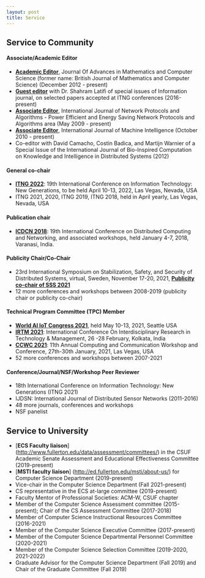 ```yaml
---
layout: post
title: Service
---
```


## Service to Community

#### Associate/Academic Editor

* [__Academic Editor__](http://www.sciencedomain.org/journal/6/editorial-board-members), Journal Of Advances in Mathematics and Computer Science (former name: British Journal of Mathematics and Computer Science) (December 2012 - present)
* [__Guest editor__](https://www.mdpi.com/journal/information/special_issues/ITNG_2020_2021) with Dr. Shahram Latifi of special issues of Information journal, on selected papers accepted at ITNG conferences (2016-present)
* [__Associate Editor__](https://www.macrothink.org/journal/index.php/npa/about/editorialTeam), International Journal of Network Protocols and Algorithms - Power Efficient and Energy Saving Network Protocols and Algorithms area (May 2009 - present)
* [__Associate Editor__](https://bioinfopublication.org/pages/journal.php?id=BPJ0000231&pg=editorial), International Journal of Machine Intelligence (October 2010 - present)
* Co-editor with David Camacho, Costin Badica, and Martijn Warnier of a Special Issue of the International Journal of Bio-Inspired Computation on Knowledge and Intelligence in Distributed Systems (2012)

#### General co-chair

* [__ITNG 2022__](http://www.itng.info/): 19th International Conference on Information Technology: New Generations, to be held April 10-13, 2022, Las Vegas, Nevada, USA
* ITNG 2021, 2020, ITNG 2019, ITNG 2018, held in April yearly, Las Vegas, Nevada, USA

#### Publication chair

* [__ICDCN 2018__](http://iitbhu.ac.in/ICDCN2018/call.html): 19th International Conference on Distributed Computing and Networking, and associated workshops, held January 4-7, 2018, Varanasi, India. 

#### Publicity Chair/Co-Chair

* 23rd International Symposium on Stabilization, Safety, and Security of Distributed Systems, virtual, Sweden, November 17-20, 2021, 
[__Publicity co-chair of SSS 2021__](http://www.cse.chalmers.se/~elad/SSS2021/Organization.html) 
* 12 more conferences and workshops between 2008-2019 (publicity chair or publicity co-chair)

#### Technical Program Committee (TPC) Member

* [__World AI IoT Congress 2021__](http://worldaiiotcongress.org/), held May 10-13, 2021, Seattle USA
* [__IRTM 2021__](https://irtm.smartsociety.org/): International Conference On Interdisciplinary Research in Technology & Management, 26 -28 February, Kolkata, India
* [__CCWC 2021__](https://ieee-ccwc.org/): 11th Annual Computing and Communication Workshop and Conference, 27th-30th January, 2021, Las Vegas, USA
* 52 more conferences and workshops between 2007-2021

#### Conference/Journal/NSF/Workshop Peer Reviewer

* 18th International Conference on Information Technology: New Generations (ITNG 2021)
* IJDSN: International Journal of Distributed Sensor Networks (2011-2016)
* 48 more journals, conferences and workshops
* NSF panelist


## Service to University

* [__ECS Faculty liaison__] (http://www.fullerton.edu/data/assessment/committees/) in the CSUF Academic Senate Assessment and Educational Effectiveness Committee (2019-present)
* [__MSTI faculty liaison__] (http://ed.fullerton.edu/msti/about-us/) for Computer Science Department (2019-present)
* Vice-chair in the Computer Science Department (Fall 2021-present)
* CS representative in the ECS at-large committee (2019-present)
* Faculty Mentor of Professional Societies: ACM-W, CSUF chapter
* Member of the Computer Science Assessment committee (2015-present); Chair of the CS Assessment Committee (2017-2018)
* Member of Computer Science Instructional Resources Committee (2016-2021)
* Member of the Computer Science Executive Committee (2017-present)
* Member of the Computer Science Departmental Personnel Committee (2020-2021)
* Member of the Computer Science Selection Committee (2019-2020, 2021-2022)
* Graduate Advisor for the Computer Science Department (Fall 2019) and Chair of the Graduate Committee (Fall 2019)
